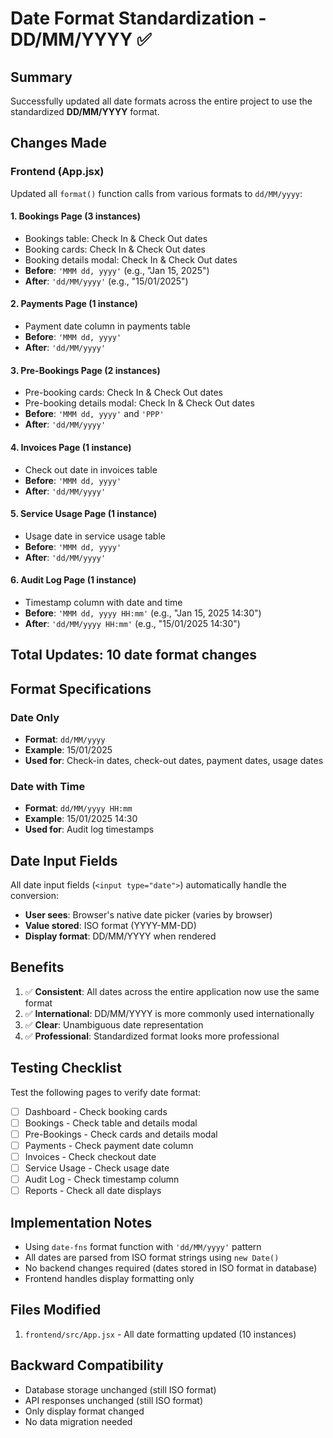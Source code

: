 # Date Format Standardization - DD/MM/YYYY ✅

## Summary
Successfully updated all date formats across the entire project to use the standardized **DD/MM/YYYY** format.

## Changes Made

### Frontend (App.jsx)

Updated all `format()` function calls from various formats to `dd/MM/yyyy`:

#### 1. **Bookings Page** (3 instances)
- Bookings table: Check In & Check Out dates
- Booking cards: Check In & Check Out dates  
- Booking details modal: Check In & Check Out dates
- **Before**: `'MMM dd, yyyy'` (e.g., "Jan 15, 2025")
- **After**: `'dd/MM/yyyy'` (e.g., "15/01/2025")

#### 2. **Payments Page** (1 instance)
- Payment date column in payments table
- **Before**: `'MMM dd, yyyy'`
- **After**: `'dd/MM/yyyy'`

#### 3. **Pre-Bookings Page** (2 instances)
- Pre-booking cards: Check In & Check Out dates
- Pre-booking details modal: Check In & Check Out dates
- **Before**: `'MMM dd, yyyy'` and `'PPP'`
- **After**: `'dd/MM/yyyy'`

#### 4. **Invoices Page** (1 instance)
- Check out date in invoices table
- **Before**: `'MMM dd, yyyy'`
- **After**: `'dd/MM/yyyy'`

#### 5. **Service Usage Page** (1 instance)
- Usage date in service usage table
- **Before**: `'MMM dd, yyyy'`
- **After**: `'dd/MM/yyyy'`

#### 6. **Audit Log Page** (1 instance)
- Timestamp column with date and time
- **Before**: `'MMM dd, yyyy HH:mm'` (e.g., "Jan 15, 2025 14:30")
- **After**: `'dd/MM/yyyy HH:mm'` (e.g., "15/01/2025 14:30")

## Total Updates: 10 date format changes

## Format Specifications

### Date Only
- **Format**: `dd/MM/yyyy`
- **Example**: 15/01/2025
- **Used for**: Check-in dates, check-out dates, payment dates, usage dates

### Date with Time
- **Format**: `dd/MM/yyyy HH:mm`
- **Example**: 15/01/2025 14:30
- **Used for**: Audit log timestamps

## Date Input Fields

All date input fields (`<input type="date">`) automatically handle the conversion:
- **User sees**: Browser's native date picker (varies by browser)
- **Value stored**: ISO format (YYYY-MM-DD)
- **Display format**: DD/MM/YYYY when rendered

## Benefits

1. ✅ **Consistent**: All dates across the entire application now use the same format
2. ✅ **International**: DD/MM/YYYY is more commonly used internationally
3. ✅ **Clear**: Unambiguous date representation
4. ✅ **Professional**: Standardized format looks more professional

## Testing Checklist

Test the following pages to verify date format:
- [ ] Dashboard - Check booking cards
- [ ] Bookings - Check table and details modal
- [ ] Pre-Bookings - Check cards and details modal
- [ ] Payments - Check payment date column
- [ ] Invoices - Check checkout date
- [ ] Service Usage - Check usage date
- [ ] Audit Log - Check timestamp column
- [ ] Reports - Check all date displays

## Implementation Notes

- Using `date-fns` format function with `'dd/MM/yyyy'` pattern
- All dates are parsed from ISO format strings using `new Date()`
- No backend changes required (dates stored in ISO format in database)
- Frontend handles display formatting only

## Files Modified

1. `frontend/src/App.jsx` - All date formatting updated (10 instances)

## Backward Compatibility

- Database storage unchanged (still ISO format)
- API responses unchanged (still ISO format)
- Only display format changed
- No data migration needed
